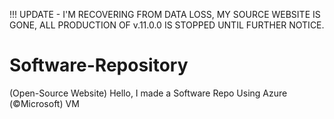 !!! UPDATE - I'M RECOVERING FROM DATA LOSS, MY SOURCE WEBSITE IS GONE, ALL PRODUCTION OF v.11.0.0 IS STOPPED UNTIL FURTHER NOTICE.
# Software-Repository
(Open-Source Website)
Hello, I made a Software Repo Using Azure (©️Microsoft) VM
